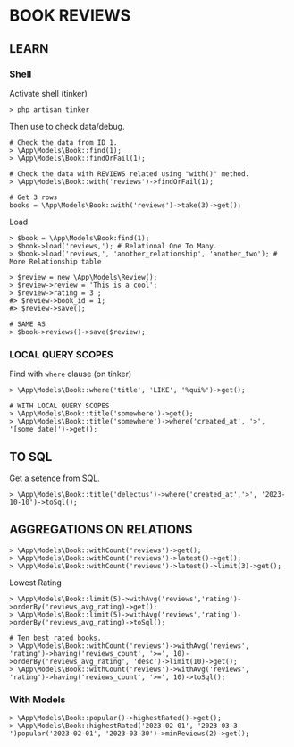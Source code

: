 # BOOK REVIEWS 


## LEARN

### Shell 

Activate shell (tinker)
```
> php artisan tinker
```

Then use to check data/debug.
```
# Check the data from ID 1.
> \App\Models\Book::find(1);
> \App\Models\Book::findOrFail(1);

# Check the data with REVIEWS related using "with()" method. 
> \App\Models\Book::with('reviews')->findOrFail(1);

# Get 3 rows
books = \App\Models\Book::with('reviews')->take(3)->get();
```

Load
```
> $book = \App\Models\Book:find(1);
> $book->load('reviews,'); # Relational One To Many.
> $book->load('reviews,', 'another_relationship', 'another_two'); # More Relationship table

> $review = new \App\Models\Review();
> $review->review = 'This is a cool';
> $review->rating = 3 ;
#> $review->book_id = 1;
#> $review->save();

# SAME AS
> $book->reviews()->save($review);

```

### LOCAL QUERY SCOPES

Find with `where` clause (on tinker)
```
> \App\Models\Book::where('title', 'LIKE', '%qui%')->get();

# WITH LOCAL QUERY SCOPES
> \App\Models\Book::title('somewhere')->get();
> \App\Models\Book::title('somewhere')->where('created_at', '>', '[some date]')->get();
```

## TO SQL

Get a setence from SQL.
```
> \App\Models\Book::title('delectus')->where('created_at','>', '2023-10-10')->toSql();
```

## AGGREGATIONS ON RELATIONS

```
> \App\Models\Book::withCount('reviews')->get();
> \App\Models\Book::withCount('reviews')->latest()->get();
> \App\Models\Book::withCount('reviews')->latest()->limit(3)->get();
```

Lowest Rating
```
> \App\Models\Book::limit(5)->withAvg('reviews','rating')->orderBy('reviews_avg_rating)->get();
> \App\Models\Book::limit(5)->withAvg('reviews','rating')->orderBy('reviews_avg_rating)->toSql();

# Ten best rated books.  
> \App\Models\Book::withCount('reviews')->withAvg('reviews', 'rating')->having('reviews_count', '>=', 10)->orderBy('reviews_avg_rating', 'desc')->limit(10)->get();
> \App\Models\Book::withCount('reviews')->withAvg('reviews', 'rating')->having('reviews_count', '>=', 10)->toSql();
```

### With Models
```
> \App\Models\Book::popular()->highestRated()->get();
> \App\Models\Book::highestRated('2023-02-01', '2023-03-3-')popular('2023-02-01', '2023-03-30')->minReviews(2)->get();
```
